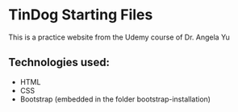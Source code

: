 # TinDog Starting Files

This is a practice website from the Udemy course of Dr. Angela Yu

## Technologies used:
- HTML
- CSS
- Bootstrap (embedded in the folder bootstrap-installation)